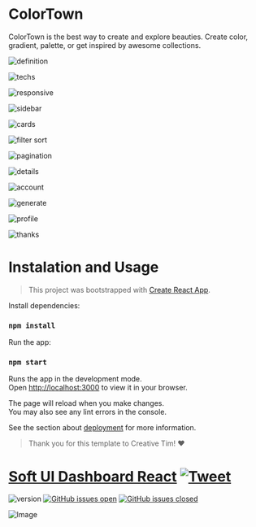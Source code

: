 # ColorTown

ColorTown is the best way to create and explore beauties. Create color, gradient, palette, or get inspired by awesome collections.

![definition](https://github.com/sametkoyuncu/react-colortown/blob/master/public/assets/presentation/1.png)

![techs](https://github.com/sametkoyuncu/react-colortown/blob/master/public/assets/presentation/2.png)

![responsive](https://github.com/sametkoyuncu/react-colortown/blob/master/public/assets/presentation/3.png)

![sidebar](https://github.com/sametkoyuncu/react-colortown/blob/master/public/assets/presentation/4.png)

![cards](https://github.com/sametkoyuncu/react-colortown/blob/master/public/assets/presentation/5.png)

![filter sort](https://github.com/sametkoyuncu/react-colortown/blob/master/public/assets/presentation/6.png)

![pagination](https://github.com/sametkoyuncu/react-colortown/blob/master/public/assets/presentation/7.png)

![details](https://github.com/sametkoyuncu/react-colortown/blob/master/public/assets/presentation/8.png)

![account](https://github.com/sametkoyuncu/react-colortown/blob/master/public/assets/presentation/9.png)

![generate](https://github.com/sametkoyuncu/react-colortown/blob/master/public/assets/presentation/10.png)

![profile](https://github.com/sametkoyuncu/react-colortown/blob/master/public/assets/presentation/11.png)

![thanks](https://github.com/sametkoyuncu/react-colortown/blob/master/public/assets/presentation/12.png)


# Instalation and Usage

> This project was bootstrapped with [Create React App](https://github.com/facebook/create-react-app).

Install dependencies:
### `npm install`

Run the app:
### `npm start`

Runs the app in the development mode.\
Open [http://localhost:3000](http://localhost:3000) to view it in your browser.

The page will reload when you make changes.\
You may also see any lint errors in the console.

See the section about [deployment](https://facebook.github.io/create-react-app/docs/deployment) for more information.

> Thank you for this template to Creative Tim! ❤️

# [Soft UI Dashboard React](http://demos.creative-tim.com/soft-ui-dashboard-react/#/dashboard?ref=readme-sudr) [![Tweet](https://img.shields.io/twitter/url/http/shields.io.svg?style=social&logo=twitter)](https://twitter.com/intent/tweet?url=https://www.creative-tim.com/product/soft-ui-dashboard-react&text=Check%20Soft%20UI%20Dashboard%20react%20made%20by%20@CreativeTim%20#webdesign%20#dashboard%20#softdesign%20#react%20https://www.creative-tim.com/product/soft-ui-dashboard-react)

![version](https://img.shields.io/badge/version-3.0.0-blue.svg) [![GitHub issues open](https://img.shields.io/github/issues/creativetimofficial/soft-ui-dashboard-react.svg)](https://github.com/creativetimofficial/soft-ui-dashboard-react/issues?q=is%3Aopen+is%3Aissue) [![GitHub issues closed](https://img.shields.io/github/issues-closed-raw/creativetimofficial/soft-ui-dashboard-react.svg)](https://github.com/creativetimofficial/soft-ui-dashboard-react/issues?q=is%3Aissue+is%3Aclosed)

![Image](https://s3.amazonaws.com/creativetim_bucket/products/500/original/soft-ui-dashboard-material-ui.jpg)
